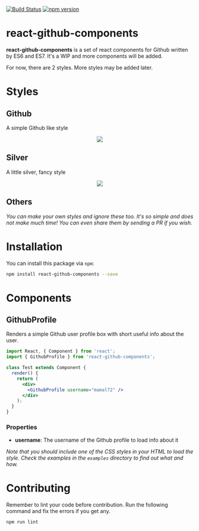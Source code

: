 [![Build Status](https://travis-ci.org/mamal72/react-github-components.svg?branch=master)](https://travis-ci.org/mamal72/react-github-components)
[![npm version](https://badge.fury.io/js/react-github-components.svg)](https://badge.fury.io/js/react-github-components)
# react-github-components
**react-github-components** is a set of react components for Github written by ES6 and ES7. It's a WIP and more components will be added.

For now, there are 2 styles. More styles may be added later.

# Styles

## Github
A simple Github like style
<p align='center'>
    <img src='https://github.com/mamal72/react-github-components/raw/master/screenshot2.png' />
</p>

## Silver
A little silver, fancy style
<p align='center'>
    <img src='https://github.com/mamal72/react-github-components/raw/master/screenshot1.png' />
</p>

## Others
*You can make your own styles and ignore these too. It's so simple and does not make much time! You can even share them by sending a PR if you wish.*


# Installation

You can install this package via `npm`:

```bash
npm install react-github-components --save
```


# Components
## GithubProfile
Renders a simple Github user profile box with short useful info about the user.

```jsx
import React, { Component } from 'react';
import { GithubProfile } from 'react-github-components';

class Test extends Component {
  render() {
    return (
      <div>
        <GithubProfile username="mamal72" />
      </div>
    );
  }
}
```

### Properties
* **username**: The username of the Github profile to load info about it

*Note that you should include one of the CSS styles in your HTML to load the style. Check the examples in the `examples` directory to find out what and how.*

# Contributing

Remember to lint your code before contribution. Run the following command and fix the errors if you get any.
```bash
npm run lint
```
